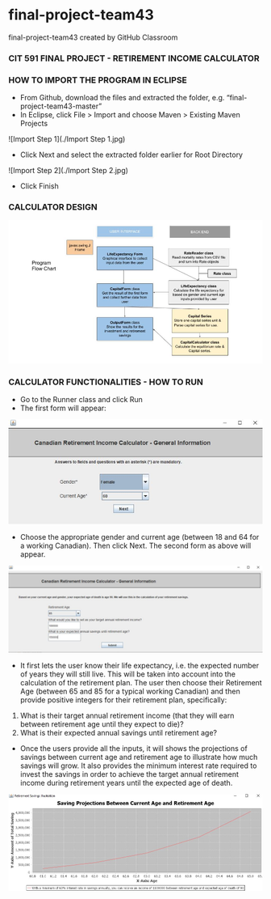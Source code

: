# final-project-team43
final-project-team43 created by GitHub Classroom  

### CIT 591 FINAL PROJECT - RETIREMENT INCOME CALCULATOR

### HOW TO IMPORT THE PROGRAM IN ECLIPSE
* From Github, download the files and extracted the folder, e.g. “final-project-team43-master”
* In Eclipse, click File > Import and choose Maven > Existing Maven Projects

![Import Step 1](./Import Step 1.jpg)

* Click Next and select the extracted folder earlier for Root Directory

![Import Step 2](./Import Step 2.jpg)

* Click Finish

### CALCULATOR DESIGN
![Final Project Flow Chart](./FinalProjectFlowChart.jpg)

### CALCULATOR FUNCTIONALITIES - HOW TO RUN
* Go to the Runner class and click Run
* The first form will appear:

![Life Expectancy Form](./LifeExpectancyForm.jpg)

* Choose the appropriate gender and current age (between 18 and 64 for a working Canadian). Then click Next. The second form as above will appear. 

![Capital Form](./CapitalForm.jpg)

* It first lets the user know their life expectancy, i.e. the expected number of years they will still live. This will be taken into account into the calculation of the retirement plan.
The user then choose their Retirement Age (between 65 and 85 for a typical working Canadian) and then provide positive integers for their retirement plan, specifically:
1. What is their target annual retirement income (that they will earn between retirement age until they expect to die)?
2. What is their expected annual savings until retirement age?
* Once the users provide all the inputs, it will shows the projections of savings between current age and retirement age to illustrate how much savings will grow. It also provides the minimum interest rate required to invest the savings in order to achieve the target annual retirement income during retirement years until the expected age of death. 

![Capital Chart](./CapitalChart.jpg)

